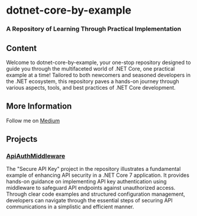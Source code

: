 # dotnet-core-by-example
### A Repository of Learning Through Practical Implementation 

## Content
Welcome to dotnet-core-by-example, your one-stop repository designed to guide you through the multifaceted world of .NET Core, one practical example at a time! Tailored to both newcomers and seasoned developers in the .NET ecosystem, this repository paves a hands-on journey through various aspects, tools, and best practices of .NET Core development.

## More Information
Follow me on [Medium](https://medium.com/@rico-fritzsche)


## Projects 

### [ApiAuthMiddleware](https://github.com/ricofritzsche/dotnet-core-by-example/ApiAuthMiddleware)

The "Secure API Key" project in the repository illustrates a fundamental example of enhancing API security in a .NET Core 7 application. It provides hands-on guidance on implementing API key authentication using middleware to safeguard API endpoints against unauthorized access. Through clear code examples and structured configuration management, developers can navigate through the essential steps of securing API communications in a simplistic and efficient manner.
